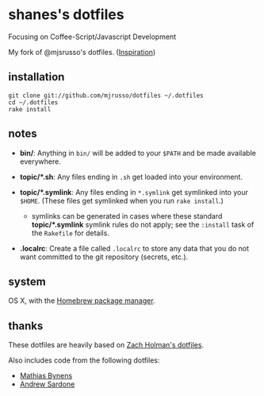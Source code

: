 shanes's dotfiles
==================
Focusing on Coffee-Script/Javascript Development

My fork of @mjsrusso's dotfiles. ([Inspiration](http://zachholman.com/2010/08/dotfiles-are-meant-to-be-forked/))

installation
------------

    git clone git://github.com/mjrusso/dotfiles ~/.dotfiles
    cd ~/.dotfiles
    rake install

notes
-----

- **bin/**: Anything in `bin/` will be added to your `$PATH` and be made
  available everywhere.

- **topic/\*.sh**: Any files ending in `.sh` get loaded into your environment.

- **topic/\*.symlink**: Any files ending in `*.symlink` get symlinked into
  your `$HOME`. (These files get symlinked when you run `rake install`.)

  - symlinks can be generated in cases where these standard **topic/\*.symlink**
  symlink rules do not apply; see the `:install` task of the `Rakefile` for details.

- **.localrc**: Create a file called `.localrc` to store any data that you do
  not want committed to the git repository (secrets, etc.).

system
------

OS X, with the [Homebrew package manager](http://mxcl.github.com/homebrew/).

thanks
------

These dotfiles are heavily based on [Zach Holman's dotfiles](https://github.com/holman/dotfiles).

Also includes code from the following dotfiles:

- [Mathias Bynens](https://github.com/mathiasbynens/dotfiles)
- [Andrew Sardone](https://github.com/andrewsardone/dotfiles)
